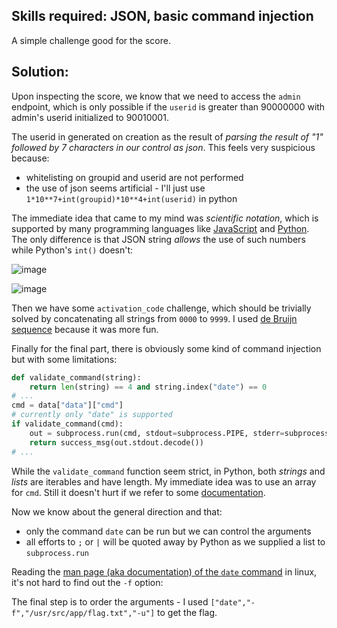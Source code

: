 ## Skills required: JSON, basic command injection

A simple challenge good for the score.

## Solution:

Upon inspecting the score, we know that we need to access the `admin` endpoint, which is only possible if the `userid` is greater than 90000000 with admin's userid initialized to 90010001.

The userid in generated on creation as the result of *parsing the result of "1" followed by 7 characters in our control as json*. This feels very suspicious because:
- whitelisting on groupid and userid are not performed
- the use of json seems artificial - I'll just use `1*10**7+int(groupid)*10**4+int(userid)` in python

The immediate idea that came to my mind was *scientific notation*, which is supported by many programming languages like [JavaScript](https://developer.mozilla.org/en-US/docs/Web/JavaScript/Reference/Lexical_grammar#numeric_literals) and [Python](https://docs.python.org/3/reference/lexical_analysis.html?highlight=exponent%20notation#floating-point-literals).
The only difference is that JSON string *allows* the use of such numbers while Python's `int()` doesn't:

![image](https://user-images.githubusercontent.com/114584910/195155659-9d9a66ca-e428-4ddc-b164-7c74f9663a6f.png)

![image](https://user-images.githubusercontent.com/114584910/195155491-7b5a6a0e-5044-4c3c-b819-62b055f288d6.png)

Then we have some `activation_code` challenge, which should be trivially solved by concatenating all strings from `0000` to `9999`. I used [de Bruijn sequence](https://en.wikipedia.org/wiki/De_Bruijn_sequence) because it was more fun.

Finally for the final part, there is obviously some kind of command injection but with some limitations:

```py
def validate_command(string):
    return len(string) == 4 and string.index("date") == 0
# ...
cmd = data["data"]["cmd"]
# currently only "date" is supported
if validate_command(cmd):
    out = subprocess.run(cmd, stdout=subprocess.PIPE, stderr=subprocess.STDOUT)
    return success_msg(out.stdout.decode())
# ...
```

While the `validate_command` function seem strict, in Python, both *strings* and *lists* are iterables and have length. My immediate idea was to use an array for `cmd`.
Still it doesn't hurt if we refer to some [documentation](https://docs.python.org/3/library/subprocess.html#frequently-used-arguments).

Now we know about the general direction and that:
- only the command `date` can be run but we can control the arguments
- all efforts to `;` or `|` will be quoted away by Python as we supplied a list to `subprocess.run`

Reading the [man page (aka documentation) of the `date` command](https://man7.org/linux/man-pages/man1/date.1.html) in linux, it's not hard to find out the `-f` option:

The final step is to order the arguments - I used `["date","-f","/usr/src/app/flag.txt","-u"]` to get the flag.
